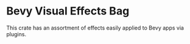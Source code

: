 # Bevy Visual Effects Bag

This crate has an assortment of effects easily applied to Bevy apps via plugins.
